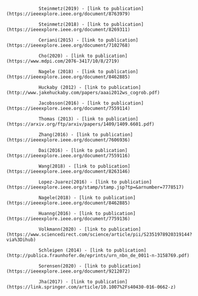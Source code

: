 
                Steinmetz(2019) - [link to publication](https://ieeexplore.ieee.org/document/8763979)
                
                Steinmetz(2018) - [link to publication](https://ieeexplore.ieee.org/document/8269311)
                
                Ceriani(2015) - [link to publication](https://ieeexplore.ieee.org/document/7102768)
                
                Cho(2020) - [link to publication](https://www.mdpi.com/2076-3417/10/8/2719)
                
                Nagele (2018) - [link to publication](https://ieeexplore.ieee.org/document/8462885)
                
                Huckaby (2012) - [link to publication](http://www.jakehuckaby.com/papers/aaai2012ws_cogrob.pdf)
                
                Jacobsson(2016) - [link to publication](https://ieeexplore.ieee.org/document/7559114)
                
                Thomas (2013) - [link to publication](https://arxiv.org/ftp/arxiv/papers/1409/1409.6601.pdf)
                
                Zhang(2016) - [link to publication](https://ieeexplore.ieee.org/document/7606936)
                
                Dai(2016) - [link to publication](https://ieeexplore.ieee.org/document/7559116)
                
                Wang(2018) - [link to publication](https://ieeexplore.ieee.org/document/8263146)
                
                Lopez-Juarez(2016) - [link to publication](https://ieeexplore.ieee.org/stamp/stamp.jsp?tp=&arnumber=7778517)
                
                Nagele(2018) - [link to publication](https://ieeexplore.ieee.org/document/8462885)
                
                Huanng(2016) - [link to publication](https://ieeexplore.ieee.org/document/7759136)
                
                Volkmann(2020) - [link to publication](https://www.sciencedirect.com/science/article/pii/S2351978920319144?via%3Dihub)
                
                Schleipen (2014) - [link to publication](http://publica.fraunhofer.de/eprints/urn_nbn_de_0011-n-3158769.pdf)
                
                Sorensen(2020) - [link to publication](https://ieeexplore.ieee.org/document/9212072)
                
                Jha(2017) - [link to publication](https://link.springer.com/article/10.1007%2Fs40430-016-0662-z)
                